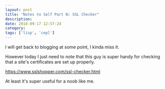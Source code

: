 ```yaml
---
layout: post
title: "Notes to Self Part N: SSL Checker"
description:
date: 2018-09-17 12:57:24
category:
tags: ['lisp', 'cepl']
---
```


I will get back to blogging at some point, I kinda miss it.

However today I just need to note that this guy is super handy for checking that a site's certificates are set up properly.

https://www.sslshopper.com/ssl-checker.html

At least it's super useful for a noob like me.
